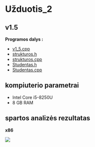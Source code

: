 # Užduotis_2

## v1.5

**Programos dalys :**
* [v1_5.cpp](https://github.com/siveta/Uzduotis_2/blob/v1.5/v1_5.cpp)
* [strukturos.h](https://github.com/siveta/Uzduotis_2/blob/v1.5/strukturos.h)
* [strukturos.cpp](https://github.com/siveta/Uzduotis_2/blob/v1.5/strukturos.cpp)
* [Studentas.h](https://github.com/siveta/Uzduotis_2/blob/v1.5/Studentas.h)
* [Studentas.cpp](https://github.com/siveta/Uzduotis_2/blob/v1.5/Studentas.cpp)

## kompiuterio parametrai
* Intel Core i5-8250U
* 8 GB RAM 

## spartos analizės rezultatas
**x86**

![](https://github.com/siveta/Uzduotis_2/blob/v1.5/speedTest_1_5.png)
